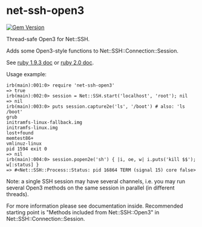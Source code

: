 net-ssh-open3
=============

[![Gem Version](https://badge.fury.io/rb/net-ssh-open3.png)](http://badge.fury.io/rb/net-ssh-open3)

Thread-safe Open3 for Net::SSH.

Adds some Open3-style functions to Net::SSH::Connection::Session.

See [ruby 1.9.3 doc](http://www.ruby-doc.org/stdlib-1.9.3/libdoc/open3/rdoc/Open3.html)
or [ruby 2.0 doc](http://www.ruby-doc.org/stdlib-2.0/libdoc/open3/rdoc/Open3.html).

Usage example:

    irb(main):001:0> require 'net-ssh-open3'
    => true
    irb(main):002:0> session = Net::SSH.start('localhost', 'root'); nil
    => nil
    irb(main):003:0> puts session.capture2e('ls', '/boot') # also: 'ls /boot'
    grub
    initramfs-linux-fallback.img
    initramfs-linux.img
    lost+found
    memtest86+
    vmlinuz-linux
    pid 1594 exit 0
    => nil
    irb(main):004:0> session.popen2e('sh') { |i, oe, w| i.puts('kill $$'); w[:status] }
    => #<Net::SSH::Process::Status: pid 16864 TERM (signal 15) core false>

Note: a single SSH session may have several channels, i.e. you may run several Open3 methods on the same session in parallel (in different threads).

For more information please see documentation inside.
Recommended starting point is "Methods included from Net::SSH::Open3" in Net::SSH::Connection::Session.
